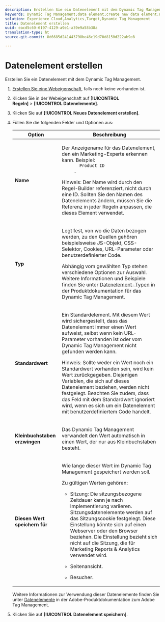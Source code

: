 ```yaml
---
description: Erstellen Sie ein Datenelement mit dem Dynamic Tag Management.
keywords: Dynamic Tag Management;data element;create new data element;name;type;default value;force lowercase value;remember this value for
solution: Experience Cloud,Analytics,Target,Dynamic Tag Management
title: Datenelement erstellen
uuid: eacd5c60-6197-4129-a9e1-a39e9a58b38a
translation-type: ht
source-git-commit: 8d6685d241443798be46c19d70d8150d222ab9e8

---
```



# Datenelement erstellen

Erstellen Sie ein Datenelement mit dem Dynamic Tag Management.

1. [Erstellen Sie eine Webeigenschaft](/help/implement/other/dtm/t-create-web-property.md), falls noch keine vorhanden ist.
1. Klicken Sie in der Webeigenschaft auf **[!UICONTROL Regeln]** > **[!UICONTROL Datenelemente]**.
1. Klicken Sie auf **[!UICONTROL Neues Datenelement erstellen]**.
1. Füllen Sie die folgenden Felder und Optionen aus:

   <table id="choicetable_681F7D5B86534FF0B6DB67E117B8E381"> 
    <thead class="chhead sthead"> 
      <th class="choptionhd"> Option</th> 
      <th class="chdeschd"> Beschreibung</th> 
    </thead> 
    <tr class="chrow strow"> 
      <td class="choption"><strong>Name</strong></td> 
      <td class="chdesc stentry"> <p>Der Anzeigename für das Datenelement, den ein Marketing-Experte erkennen kann. Beispiel: 
        <code>
          Product ID
        </code>. </p> <p> <p>Hinweis: Der Name wird durch den Regel-Builder referenziert, nicht durch eine ID. Sollten Sie den Namen des Datenelements ändern, müssen Sie die Referenz in jeder Regeln anpassen, die dieses Element verwendet. </p> </p> </td> 
    </tr> 
    <tr class="chrow strow"> 
      <td class="choption"><strong>Typ</strong></td> 
      <td class="chdesc stentry"> <p> Legt fest, von wo die Daten bezogen werden, zu den Quellen gehören beispielsweise JS-Objekt, CSS-Selektor, Cookies, URL-Parameter oder benutzerdefinierter Code. </p> <p>Abhängig vom gewählten Typ stehen verschiedene Optionen zur Auswahl. Weitere Informationen und Beispiele finden Sie unter <a href="https://docs.adobe.com/content/help/de-DE/dtm/using/resources/data-elements.html">Datenelement-Typen</a> in der Produktdokumentation für das Dynamic Tag Management. </p> </td> 
    </tr> 
    <tr class="chrow strow"> 
      <td class="choption"><strong>Standardwert</strong></td> 
      <td class="chdesc stentry"> <p>Ein Standardelement. Mit diesem Wert wird sichergestellt, dass das Datenelement immer einen Wert aufweist, selbst wenn kein URL-Parameter vorhanden ist oder vom Dynamic Tag Management nicht gefunden werden kann. </p> <p> <p>Hinweis: Sollte weder ein Wert noch ein Standardwert vorhanden sein, wird kein Wert zurückgegeben. Diejenigen Variablen, die sich auf dieses Datenelement beziehen, werden nicht festgelegt. Beachten Sie zudem, dass das Feld mit dem Standardwert ignoriert wird, wenn es sich um ein Datenelement mit benutzerdefiniertem Code handelt. </p> </p> </td> 
    </tr> 
    <tr class="chrow strow"> 
      <td class="choption"><strong>Kleinbuchstaben erzwingen</strong></td> 
      <td class="chdesc stentry"> <p>Das Dynamic Tag Management verwandelt den Wert automatisch in einen Wert, der nur aus Kleinbuchstaben besteht. </p> </td> 
    </tr> 
    <tr class="chrow strow"> 
      <td class="choption"><strong>Diesen Wert speichern für</strong></td> 
      <td class="chdesc stentry"> <p>Wie lange dieser Wert im Dynamic Tag Management gespeichert werden soll. </p> <p> Zu gültigen Werten gehören: </p> 
      <ul id="ul_52F6CD8FC22942208F3F45492E914104"> 
        <li id="li_32E4366C5B2E46D788CD8478620FE3E0"> <p>Sitzung: Die sitzungsbezogene Zeitdauer kann je nach Implementierung variieren. Sitzungsdatenelemente werden auf das Sitzungscookie festgelegt. Diese Einstellung könnte sich auf einen Webserver oder den Browser beziehen. Die Einstellung bezieht sich nicht auf die Sitzung, die für Marketing Reports &amp; Analytics verwendet wird. </p> </li> 
        <li id="li_8A944564BF7643E4B21F0EF2394B3FE8"> <p>Seitenansicht. </p> </li> 
        <li id="li_5C8A2F2392FD475AA89DDA7D5B5CF88B"> <p>Besucher. </p> </li> 
      </ul> </td> 
    </tr> 
   </table>

   Weitere Informationen zur Verwendung dieser Datenelemente finden Sie unter [Datenelemente](https://docs.adobe.com/content/help/de-DE/dtm/using/resources/data-elements.html) in der Adobe-Produktdokumentation zum Adobe Tag Management.
1. Klicken Sie auf **[!UICONTROL Datenelement speichern]**.
